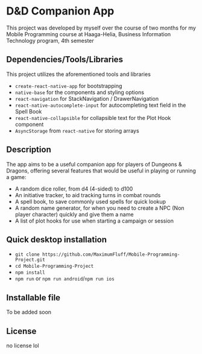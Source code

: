 # D&D Companion App

This project was developed by myself over the course of two months for my Mobile Programming course at Haaga-Helia, Business Information Technology program, 4th semester

## Dependencies/Tools/Libraries

This project utilizes the aforementioned tools and libraries

* `create-react-native-app` for bootstrapping
* `native-base` for the components and styling options
* `react-navigation` for StackNavigation / DrawerNavigation
* `react-native-autocomplete-input` for autocompleting text field in the Spell Book
* `react-native-collapsible` for collapsible text for the Plot Hook component
* `AsyncStorage` from `react-native` for storing arrays

## Description

The app aims to be a useful companion app for players of Dungeons & Dragons, offering several features that would be useful in playing or running a game:

* A random dice roller, from d4 (4-sided) to d100
* An initiative tracker, to aid tracking turns in combat rounds
* A spell book, to save commonly used spells for quick lookup
* A random name generator, for when you need to create a NPC (Non player character) quickly and give them a name
* A list of plot hooks for use when starting a campaign or session


## Quick desktop installation

* `git clone https://github.com/MaximumFluff/Mobile-Programming-Project.git`
* `cd Mobile-Programming-Project`
* `npm install`
* `npm run` or `npm run android`/`npm run ios`

## Installable file

To be added soon

## License

no license lol

